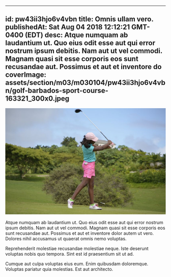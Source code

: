 
---
id: pw43ii3hjo6v4vbn
title: Omnis ullam vero.
publishedAt: Sat Aug 04 2018 12:12:21 GMT-0400 (EDT)
desc: Atque numquam ab laudantium ut. Quo eius odit esse aut qui error nostrum ipsum debitis. Nam aut ut vel commodi. Magnam quasi sit esse corporis eos sunt recusandae aut. Possimus et aut et inventore do
coverImage: assets/section/m03/m030104/pw43ii3hjo6v4vbn/golf-barbados-sport-course-163321_300x0.jpeg
---

![image from pexels.com](assets/section/m03/m030104/pw43ii3hjo6v4vbn/golf-barbados-sport-course-163321.jpeg)

Atque numquam ab laudantium ut. Quo eius odit esse aut qui error nostrum ipsum debitis. Nam aut ut vel commodi. Magnam quasi sit esse corporis eos sunt recusandae aut. Possimus et aut et inventore dolor autem ut vero. Dolores nihil accusamus ut quaerat omnis nemo voluptas.
 
Reprehenderit molestiae recusandae molestiae neque. Iste deserunt voluptas nobis quo tempora. Sint est id praesentium sit ut ad.
 
Cumque aut culpa voluptas eius eum. Enim quibusdam doloremque. Voluptas pariatur quia molestias. Est aut architecto.

